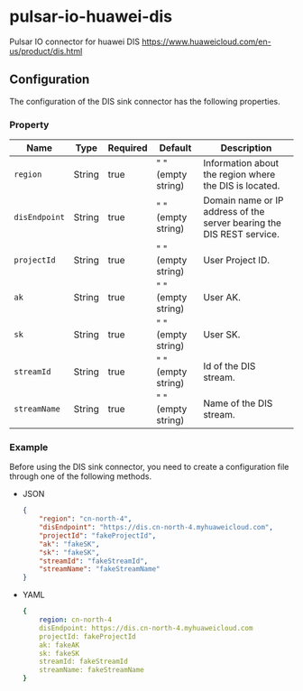 # pulsar-io-huawei-dis
Pulsar IO connector for huawei DIS https://www.huaweicloud.com/en-us/product/dis.html

## Configuration

The configuration of the DIS sink connector has the following properties.



### Property

| Name | Type|Required | Default | Description
|------|----------|----------|---------|-------------|
| `region` |String|true|" " (empty string) | Information about the region where the DIS is located. |
| `disEndpoint` |String|true|" " (empty string) | Domain name or IP address of the server bearing the DIS REST service. |
| `projectId` | String|true|" " (empty string) | User Project ID. |
| `ak` |String| true|" " (empty string) | User AK. |
| `sk` | String|true|" " (empty string) | User SK. |
| `streamId` | String|true|" " (empty string) | Id of the DIS stream. |
| `streamName` |String| true|" " (empty string) | Name of the DIS stream. |


### Example

Before using the DIS sink connector, you need to create a configuration file through one of the following methods.

* JSON

    ```json
    {
        "region": "cn-north-4",
        "disEndpoint": "https://dis.cn-north-4.myhuaweicloud.com",
        "projectId": "fakeProjectId",
        "ak": "fakeSK",
        "sk": "fakeSK",
        "streamId": "fakeStreamId",
        "streamName": "fakeStreamName"
    }
    ```

* YAML

    ```yaml
    {
        region: cn-north-4
        disEndpoint: https://dis.cn-north-4.myhuaweicloud.com
        projectId: fakeProjectId
        ak: fakeAK
        sk: fakeSK
        streamId: fakeStreamId
        streamName: fakeStreamName
    }
    ```
